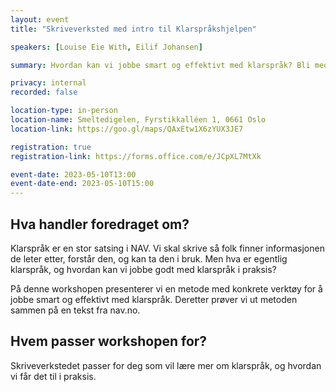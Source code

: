 ```yaml
---
layout: event
title: "Skriveverksted med intro til Klarspråkshjelpen"

speakers: [Louise Eie With, Eilif Johansen]

summary: Hvordan kan vi jobbe smart og effektivt med klarspråk? Bli med på praktisk skriveverksted.

privacy: internal
recorded: false

location-type: in-person
location-name: Smeltedigelen, Fyrstikkalléen 1, 0661 Oslo
location-link: https://goo.gl/maps/QAxEtw1X6zYUX3JE7

registration: true
registration-link: https://forms.office.com/e/JCpXL7MtXk

event-date: 2023-05-10T13:00
event-date-end: 2023-05-10T15:00
---
```


## Hva handler foredraget om?
Klarspråk er en stor satsing i NAV. Vi skal skrive så folk finner informasjonen de leter etter, forstår den, og kan ta den i bruk. Men hva er egentlig klarspråk, og hvordan kan vi jobbe godt med klarspråk i praksis? 

På denne workshopen presenterer vi en metode med konkrete verktøy for å jobbe smart og effektivt med klarspråk. Deretter prøver vi ut metoden sammen på en tekst fra nav.no.

## Hvem passer workshopen for?
Skriveverkstedet passer for deg som vil lære mer om klarspråk, og hvordan vi får det til i praksis.
